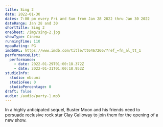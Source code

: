 ```yaml
---
title: Sing 2
date: 2022-01-30
dates: 7:00 pm every Fri and Sun from Jan 28 2022 thru Jan 30 2022
dateRange: Jan 28 and 30
shortTitle: Sing 2
oneSheet: /img/sing-2.jpg
showType: Cinema
runningTime: 110
mpaaRating: PG
imdbURL: https://www.imdb.com/title/tt6467266/?ref_=fn_al_tt_1
performanceList:
  performance:
    - date: 2022-01-29T01:00:18.372Z
    - date: 2022-01-31T01:00:18.952Z
studioInfo:
  studio: nbcuni
  studioFee: 0
  studioPercentage: 0
draft: false
audio: /audio/party-1.mp3
---
```

In a highly anticipated sequel, Buster Moon and his friends need to persuade reclusive rock star Clay Calloway to join them for the opening of a new show.
